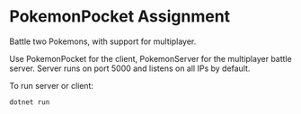 # PokemonPocket Assignment
Battle two Pokemons, with support for multiplayer.

Use PokemonPocket for the  client, PokemonServer for the multiplayer battle server.
Server runs on port 5000 and listens on all IPs by default.

To run server or client:

    dotnet run
